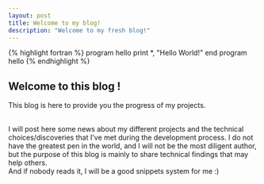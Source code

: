 ```yaml
---
layout: post
title: Welcome to my blog!
description: "Welcome to my fresh blog!"
---
```


{% highlight fortran %}
program hello
  print *, "Hello World!"
end program hello
{% endhighlight %}

## Welcome to this blog !

This blog is here to provide you the progress of my projects.

<br>
I will post here some news about my different projects and the technical choices/discoveries that I've met during the development process. I do not have the greatest pen in the world, and I will not be the most diligent author, but the purpose of this blog is mainly to share technical findings that may help others.

<br>
And if nobody reads it, I will be a good snippets system for me :)

<br><br>
